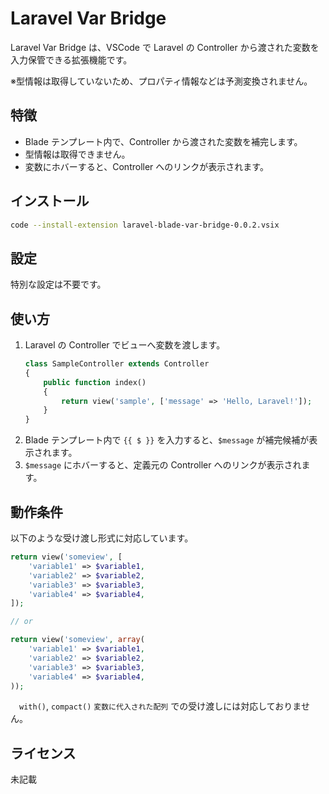 # Laravel Var Bridge

Laravel Var Bridge は、VSCode で Laravel の Controller から渡された変数を入力保管できる拡張機能です。

※型情報は取得していないため、プロパティ情報などは予測変換されません。


## 特徴
- Blade テンプレート内で、Controller から渡された変数を補完します。
- 型情報は取得できません。
- 変数にホバーすると、Controller へのリンクが表示されます。


## インストール

```sh
code --install-extension laravel-blade-var-bridge-0.0.2.vsix
```

## 設定
特別な設定は不要です。


## 使い方
1. Laravel の Controller でビューへ変数を渡します。
    ```php
    class SampleController extends Controller
    {
        public function index()
        {
            return view('sample', ['message' => 'Hello, Laravel!']);
        }
    }
    ```
2. Blade テンプレート内で `{{ $ }}` を入力すると、`$message` が補完候補が表示されます。
3. `$message` にホバーすると、定義元の Controller へのリンクが表示されます。


## 動作条件

以下のような受け渡し形式に対応しています。

```php
return view('someview', [
    'variable1' => $variable1,
    'variable2' => $variable2,
    'variable3' => $variable3,
    'variable4' => $variable4,
]);

// or

return view('someview', array(
    'variable1' => $variable1,
    'variable2' => $variable2,
    'variable3' => $variable3,
    'variable4' => $variable4,
));
```

　`with()`, `compact()` `変数に代入された配列` での受け渡しには対応しておりません。



## ライセンス

未記載